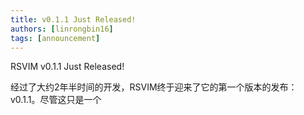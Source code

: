 ```yaml
---
title: v0.1.1 Just Released!
authors: [linrongbin16]
tags: [announcement]
---
```


RSVIM v0.1.1 Just Released!

<!-- truncate -->

经过了大约2年半时间的开发，RSVIM终于迎来了它的第一个版本的发布：v0.1.1。尽管这只是一个
